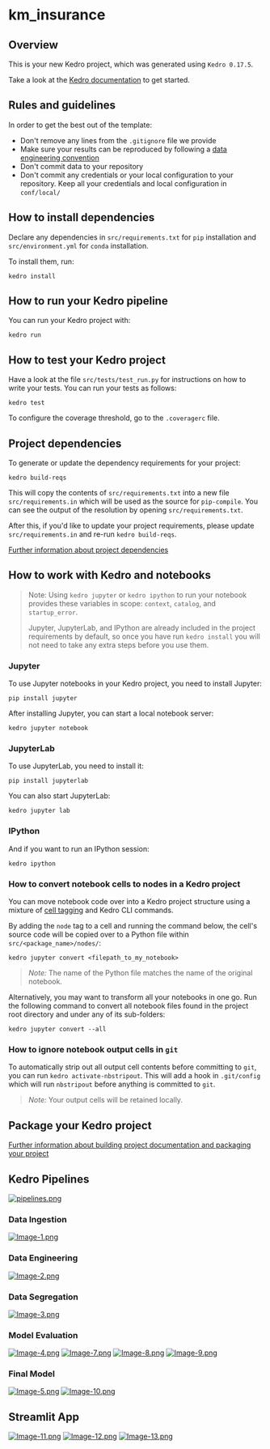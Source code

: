# km_insurance

## Overview

This is your new Kedro project, which was generated using `Kedro 0.17.5`.

Take a look at the [Kedro documentation](https://kedro.readthedocs.io) to get started.

## Rules and guidelines

In order to get the best out of the template:

* Don't remove any lines from the `.gitignore` file we provide
* Make sure your results can be reproduced by following a [data engineering convention](https://kedro.readthedocs.io/en/stable/12_faq/01_faq.html#what-is-data-engineering-convention)
* Don't commit data to your repository
* Don't commit any credentials or your local configuration to your repository. Keep all your credentials and local configuration in `conf/local/`

## How to install dependencies

Declare any dependencies in `src/requirements.txt` for `pip` installation and `src/environment.yml` for `conda` installation.

To install them, run:

```
kedro install
```

## How to run your Kedro pipeline

You can run your Kedro project with:

```
kedro run
```

## How to test your Kedro project

Have a look at the file `src/tests/test_run.py` for instructions on how to write your tests. You can run your tests as follows:

```
kedro test
```

To configure the coverage threshold, go to the `.coveragerc` file.

## Project dependencies

To generate or update the dependency requirements for your project:

```
kedro build-reqs
```

This will copy the contents of `src/requirements.txt` into a new file `src/requirements.in` which will be used as the source for `pip-compile`. You can see the output of the resolution by opening `src/requirements.txt`.

After this, if you'd like to update your project requirements, please update `src/requirements.in` and re-run `kedro build-reqs`.

[Further information about project dependencies](https://kedro.readthedocs.io/en/stable/04_kedro_project_setup/01_dependencies.html#project-specific-dependencies)

## How to work with Kedro and notebooks

> Note: Using `kedro jupyter` or `kedro ipython` to run your notebook provides these variables in scope: `context`, `catalog`, and `startup_error`.
>
> Jupyter, JupyterLab, and IPython are already included in the project requirements by default, so once you have run `kedro install` you will not need to take any extra steps before you use them.

### Jupyter
To use Jupyter notebooks in your Kedro project, you need to install Jupyter:

```
pip install jupyter
```

After installing Jupyter, you can start a local notebook server:

```
kedro jupyter notebook
```

### JupyterLab
To use JupyterLab, you need to install it:

```
pip install jupyterlab
```

You can also start JupyterLab:

```
kedro jupyter lab
```

### IPython
And if you want to run an IPython session:

```
kedro ipython
```

### How to convert notebook cells to nodes in a Kedro project
You can move notebook code over into a Kedro project structure using a mixture of [cell tagging](https://jupyter-notebook.readthedocs.io/en/stable/changelog.html#release-5-0-0) and Kedro CLI commands.

By adding the `node` tag to a cell and running the command below, the cell's source code will be copied over to a Python file within `src/<package_name>/nodes/`:

```
kedro jupyter convert <filepath_to_my_notebook>
```
> *Note:* The name of the Python file matches the name of the original notebook.

Alternatively, you may want to transform all your notebooks in one go. Run the following command to convert all notebook files found in the project root directory and under any of its sub-folders:

```
kedro jupyter convert --all
```

### How to ignore notebook output cells in `git`
To automatically strip out all output cell contents before committing to `git`, you can run `kedro activate-nbstripout`. This will add a hook in `.git/config` which will run `nbstripout` before anything is committed to `git`.

> *Note:* Your output cells will be retained locally.

## Package your Kedro project

[Further information about building project documentation and packaging your project](https://kedro.readthedocs.io/en/stable/03_tutorial/05_package_a_project.html)

## Kedro Pipelines
[![pipelines.png](https://i.postimg.cc/Dw9rnJ6K/pipelines.png)](https://postimg.cc/5XmYmtDP)

### Data Ingestion
[![Image-1.png](https://i.postimg.cc/SR4qhr2z/Image-1.png)](https://postimg.cc/Hc6F0btp)

### Data Engineering
[![Image-2.png](https://i.postimg.cc/MHzk4pN7/Image-2.png)](https://postimg.cc/vg2SxbQT)

### Data Segregation
[![Image-3.png](https://i.postimg.cc/kX1r19cS/Image-3.png)](https://postimg.cc/ppF1rw3V)

### Model Evaluation
[![Image-4.png](https://i.postimg.cc/VkxVpNbJ/Image-4.png)](https://postimg.cc/BjCp14p3)
[![Image-7.png](https://i.postimg.cc/xCzH70M1/Image-7.png)](https://postimg.cc/JDRGHCpf)
[![Image-8.png](https://i.postimg.cc/HknrRYC1/Image-8.png)](https://postimg.cc/21pjBf60)
[![Image-9.png](https://i.postimg.cc/s2ZvfTXn/Image-9.png)](https://postimg.cc/f3DwBjYX)

### Final Model
[![Image-5.png](https://i.postimg.cc/mZm6RjHf/Image-5.png)](https://postimg.cc/MXjYmy5d)
[![Image-10.png](https://i.postimg.cc/3Jc8y2zz/Image-10.png)](https://postimg.cc/bs1cWSyR)

## Streamlit App
[![Image-11.png](https://i.postimg.cc/TPPBnsm9/Image-11.png)](https://postimg.cc/ZW1fSVwB)
[![Image-12.png](https://i.postimg.cc/7P1XYVJY/Image-12.png)](https://postimg.cc/RqFwgwTj)
[![Image-13.png](https://i.postimg.cc/QNqkrdvF/Image-13.png)](https://postimg.cc/Yjhm6Mr7)